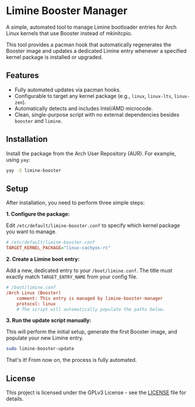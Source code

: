 # Limine Booster Manager

A simple, automated tool to manage Limine bootloader entries for Arch Linux kernels that use Booster instead of mkinitcpio.

This tool provides a pacman hook that automatically regenerates the Booster image and updates a dedicated Limine entry whenever a specified kernel package is installed or upgraded.

## Features

-   Fully automated updates via pacman hooks.
-   Configurable to target any kernel package (e.g., `linux`, `linux-lts`, `linux-zen`).
-   Automatically detects and includes Intel/AMD microcode.
-   Clean, single-purpose script with no external dependencies besides `booster` and `limine`.

## Installation

Install the package from the Arch User Repository (AUR). For example, using `yay`:

```bash
yay -S limine-booster
```

## Setup

After installation, you need to perform three simple steps:

**1. Configure the package:**

Edit `/etc/default/limine-booster.conf` to specify which kernel package you want to manage.

```ini
# /etc/default/limine-booster.conf
TARGET_KERNEL_PACKAGE="linux-cachyos-rc"
```

**2. Create a Limine boot entry:**

Add a new, dedicated entry to your `/boot/limine.conf`. The title must exactly match `TARGET_ENTRY_NAME` from your config file.

```ini
# /boot/limine.conf
/Arch Linux (Booster)
    comment: This entry is managed by limine-booster-manager
    protocol: linux
    # The script will automatically populate the paths below.
```

**3. Run the update script manually:**

This will perform the initial setup, generate the first Booster image, and populate your new Limine entry.

```bash
sudo limine-booster-update
```

That's it! From now on, the process is fully automated.

## License

This project is licensed under the GPLv3 License - see the [LICENSE](LICENSE) file for details.
